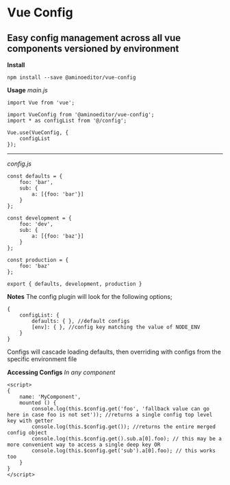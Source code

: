 # Vue Config
## Easy config management across all vue components versioned by environment

**Install**
```
npm install --save @aminoeditor/vue-config
```

**Usage**
*main.js*

```
import Vue from 'vue';

import VueConfig from '@aminoeditor/vue-config';
import * as configList from '@/config';

Vue.use(VueConfig, {
    configList
});
```
--------

*config.js*

```
const defaults = {
    foo: 'bar',
    sub: {
        a: [{foo: 'bar'}]
    }
};

const development = {
    foo: 'dev',
    sub: {
        a: [{foo: 'baz'}]
    }
};

const production = {
    foo: 'baz'
};

export { defaults, development, production }
```

**Notes**
The config plugin will look for the following options;

```
{
    configList: {
        defaults: { }, //default configs
        [env]: { }, //config key matching the value of NODE_ENV
    }
}
```

Configs will cascade loading defaults, then overriding with configs from the specific environment file

**Accessing Configs**
*In any component*

```
<script>
{
	name: 'MyComponent',
	mounted () {
		console.log(this.$config.get('foo', 'fallback value can go here in case foo is not set')); //returns a single config top level key with getter
		console.log(this.$config.get()); //returns the entire merged config object
		console.log(this.$config.get().sub.a[0].foo); // this may be a more convenient way to access a single deep key OR
		console.log(this.$config.get('sub').a[0].foo); // this works too
	}
}
</script>
```
